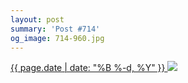 ```yaml
---
layout: post
summary: 'Post #714'
og_image: 714-960.jpg
---
```


<p>
 <time>
  <a href="/714">
   {{ page.date | date: "%B %-d, %Y" }}
  </a>
 </time>
 <a href="/714">
  <img data-taken="12/1/2017" sizes="(min-width: 700px) 50vw, calc(100vw - 2rem)" src="{{ site.assets_url }}/714-480.jpg" srcset="{{ site.assets_url }}/714-240.jpg 240w, {{ site.assets_url }}/714-480.jpg 480w, {{ site.assets_url }}/714-720.jpg 720w, {{ site.assets_url }}/714-960.jpg 960w"/>
 </a>
</p>
